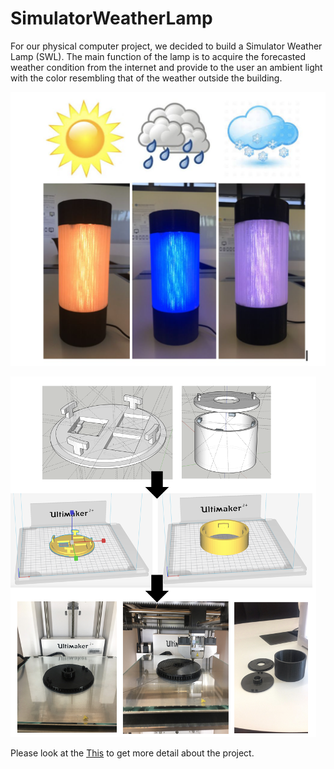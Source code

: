 # SimulatorWeatherLamp
For our physical computer project, we decided to build a Simulator Weather Lamp (SWL). The main function of the lamp is to acquire the forecasted weather condition from the internet and provide to the user an ambient light with the color resembling that of the weather outside the building. 

![alt text](https://github.com/AmirDavoodi/SimulatorWeatherLamp/blob/master/imgs/Picture%208.png)

![alt text](https://github.com/AmirDavoodi/SimulatorWeatherLamp/blob/master/imgs/Picture%205.png)

Please look at the [This](FInal%20report/Physical%20Computing%20Final%20Report.pdf) to get more detail about the project.
